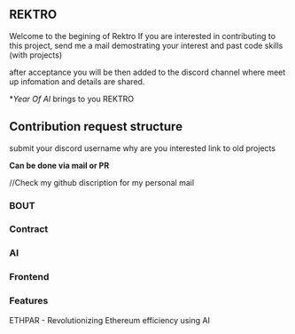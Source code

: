 ## REKTRO
Welcome to the begining of Rektro
If you are interested in contributing to this project, send me a mail demostrating your interest and past code skills (with projects)

after acceptance you will be then added to the discord channel where meet up infomation and details are shared.

**Year Of AI* brings to you REKTRO

## Contribution request structure 
submit your discord username
why are you interested
link to old projects

**Can be done via mail or PR**

//Check my github discription for my personal mail 


### BOUT


### Contract

### AI

### Frontend

### Features
ETHPAR - Revolutionizing Ethereum efficiency using AI
